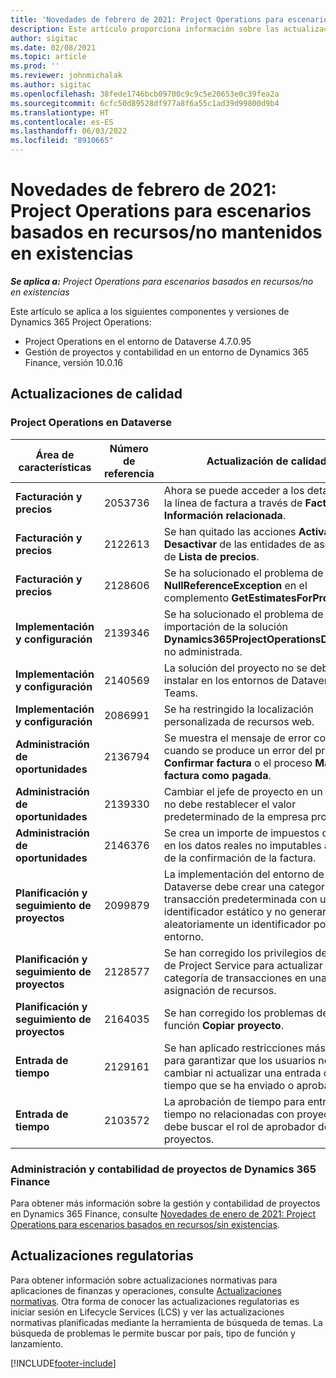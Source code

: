 ```yaml
---
title: 'Novedades de febrero de 2021: Project Operations para escenarios basados en recursos/no mantenidos en existencias'
description: Este artículo proporciona información sobre las actualizaciones de calidad disponibles en la versión de febrero de 2021 de la implementación de Project Operations para escenarios basados en recursos/no mantenidos en existencias.
author: sigitac
ms.date: 02/08/2021
ms.topic: article
ms.prod: ''
ms.reviewer: johnmichalak
ms.author: sigitac
ms.openlocfilehash: 38fede1746bcb09700c9c9c5e20653e0c39fea2a
ms.sourcegitcommit: 6cfc50d89528df977a8f6a55c1ad39d99800d9b4
ms.translationtype: HT
ms.contentlocale: es-ES
ms.lasthandoff: 06/03/2022
ms.locfileid: "8910665"
---
```

# <a name="whats-new-february-2021---project-operations-for-resourcenon-stocked-based-scenarios"></a>Novedades de febrero de 2021: Project Operations para escenarios basados en recursos/no mantenidos en existencias

_**Se aplica a:** Project Operations para escenarios basados en recursos/no en existencias_

Este artículo se aplica a los siguientes componentes y versiones de Dynamics 365 Project Operations:

- Project Operations en el entorno de Dataverse 4.7.0.95
- Gestión de proyectos y contabilidad en un entorno de Dynamics 365 Finance, versión 10.0.16 

## <a name="quality-updates"></a>Actualizaciones de calidad

### <a name="project-operations-on-dataverse"></a>Project Operations en Dataverse

| **Área de características** | **Número de referencia** | **Actualización de calidad** |
| --- | --- | --- |
| **Facturación y precios** | 2053736 | Ahora se puede acceder a los detalles de la línea de factura a través de **Factura** > **Información relacionada**. |
| **Facturación y precios** | 2122613 | Se han quitado las acciones **Activar** y **Desactivar** de las entidades de asociación de **Lista de precios**. |
| **Facturación y precios** | 2128606 | Se ha solucionado el problema de **NullReferenceException** en el complemento **GetEstimatesForProject**. |
| **Implementación y configuración** | 2139346 | Se ha solucionado el problema de importación de la solución **Dynamics365ProjectOperationsDualWrite** no administrada. |
| **Implementación y configuración** | 2140569 | La solución del proyecto no se debe instalar en los entornos de Dataverse Teams. |
| **Implementación y configuración** | 2086991 | Se ha restringido la localización personalizada de recursos web. |
| **Administración de oportunidades** | 2136794 | Se muestra el mensaje de error correcto cuando se produce un error del proceso **Confirmar factura** o el proceso **Marcar factura como pagada**. |
| **Administración de oportunidades** | 2139330 | Cambiar el jefe de proyecto en un proyecto no debe restablecer el valor predeterminado de la empresa propietaria. |
| **Administración de oportunidades** | 2146376 | Se crea un importe de impuestos corregido en los datos reales no imputables a partir de la confirmación de la factura. |
| **Planificación y seguimiento de proyectos** | 2099879 | La implementación del entorno de Dataverse debe crear una categoría de transacción predeterminada con un identificador estático y no generar aleatoriamente un identificador por entorno. |
| **Planificación y seguimiento de proyectos** | 2128577 | Se han corregido los privilegios de usuario de Project Service para actualizar la categoría de transacciones en una asignación de recursos. |
| **Planificación y seguimiento de proyectos** | 2164035 | Se han corregido los problemas de la función **Copiar proyecto**. |
| **Entrada de tiempo** | 2129161 | Se han aplicado restricciones más estrictas para garantizar que los usuarios no puedan cambiar ni actualizar una entrada de tiempo que se ha enviado o aprobado. |
| **Entrada de tiempo** | 2103572 | La aprobación de tiempo para entradas de tiempo no relacionadas con proyectos no debe buscar el rol de aprobador de proyectos. |

### <a name="project-management-and-accounting-in-dynamics-365-finance"></a>Administración y contabilidad de proyectos de Dynamics 365 Finance 

Para obtener más información sobre la gestión y contabilidad de proyectos en Dynamics 365 Finance, consulte [Novedades de enero de 2021: Project Operations para escenarios basados en recursos/sin existencias](whats-new-jan-2021-resource-based.md).


## <a name="regulatory-updates"></a>Actualizaciones regulatorias

Para obtener información sobre actualizaciones normativas para aplicaciones de finanzas y operaciones, consulte [Actualizaciones normativas](/dynamics365/finance/localizations/regulatory-updates). Otra forma de conocer las actualizaciones regulatorias es iniciar sesión en Lifecycle Services (LCS) y ver las actualizaciones normativas planificadas mediante la herramienta de búsqueda de temas. La búsqueda de problemas le permite buscar por país, tipo de función y lanzamiento.


[!INCLUDE[footer-include](../includes/footer-banner.md)]